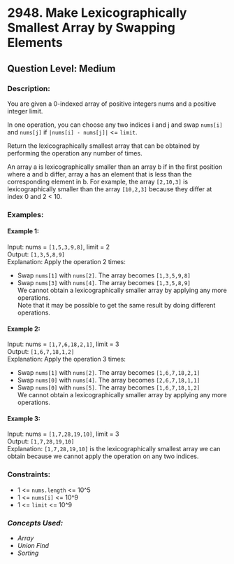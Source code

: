 # 2948. Make Lexicographically Smallest Array by Swapping Elements
## Question Level: Medium
### Description:
You are given a 0-indexed array of positive integers nums and a positive integer limit.

In one operation, you can choose any two indices i and j and swap `nums[i]` and `nums[j]` if `|nums[i] - nums[j]|` <= `limit`.

Return the lexicographically smallest array that can be obtained by performing the operation any number of times.

An array a is lexicographically smaller than an array b if in the first position where a and b differ, array a has an element that is less than the corresponding element in b. For example, the array `[2,10,3]` is lexicographically smaller than the array `[10,2,3]` because they differ at index 0 and 2 < 10.


### Examples:
#### Example 1:

Input: nums = `[1,5,3,9,8]`, limit = 2<br>
Output: `[1,3,5,8,9]`<br>
Explanation: Apply the operation 2 times:
- Swap `nums[1]` with `nums[2]`. The array becomes `[1,3,5,9,8]`
- Swap `nums[3]` with `nums[4]`. The array becomes `[1,3,5,8,9]`<br>
We cannot obtain a lexicographically smaller array by applying any more operations.<br>
Note that it may be possible to get the same result by doing different operations.
#### Example 2:

Input: nums = `[1,7,6,18,2,1]`, limit = 3<br>
Output: `[1,6,7,18,1,2]`<br>
Explanation: Apply the operation 3 times:
- Swap `nums[1]` with `nums[2]`. The array becomes `[1,6,7,18,2,1]`
- Swap `nums[0]` with `nums[4]`. The array becomes `[2,6,7,18,1,1]`
- Swap `nums[0]` with `nums[5]`. The array becomes `[1,6,7,18,1,2]`<br>
We cannot obtain a lexicographically smaller array by applying any more operations.<br>
#### Example 3:

Input: nums = `[1,7,28,19,10]`, limit = 3<br>
Output: `[1,7,28,19,10]`<br>
Explanation: `[1,7,28,19,10]` is the lexicographically smallest array we can obtain because we cannot apply the operation on any two indices.<br>

### Constraints:

- 1 <= `nums.length` <= 10^5
- 1 <= `nums[i]` <= 10^9
- 1 <= `limit` <= 10^9

### <i>Concepts Used:
- Array
- Union Find
- Sorting </i>
 